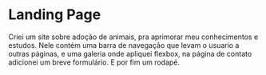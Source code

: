 
# Landing Page

Criei um site sobre adoção de animais, pra aprimorar meu conhecimentos e estudos.
Nele contém uma barra de navegação que levam o usuario a outras páginas, e uma galeria onde apliquei flexbox, 
na página de contato adicionei um breve formulário. E por fim um rodapé.
